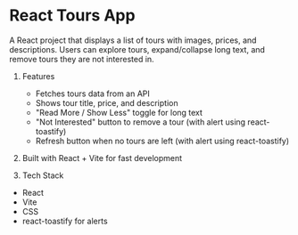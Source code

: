  # React Tours App

A React project that displays a list of tours with images, prices, and descriptions.
Users can explore tours, expand/collapse long text, and remove tours they are not interested in.

1. Features
   - Fetches tours data from an API 
   - Shows tour title, price, and description
   - "Read More / Show Less" toggle for long text
   - "Not Interested" button to remove a tour (with alert using react-toastify)
   -  Refresh button when no tours are left (with alert using react-toastify)

2. Built with React + Vite for fast development

3. Tech Stack

- React
- Vite
- CSS
- react-toastify for alerts
